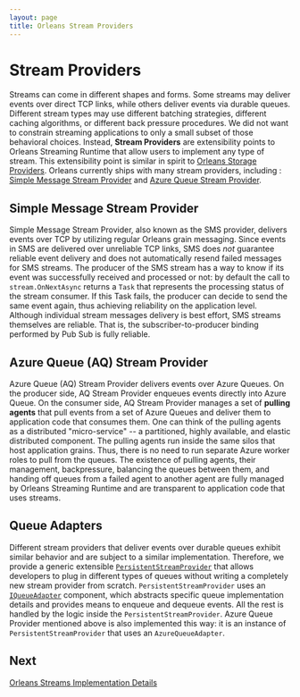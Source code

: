 ```yaml
---
layout: page
title: Orleans Stream Providers
---
```



# Stream Providers

Streams can come in different shapes and forms. Some streams may deliver events over direct TCP links, while others deliver events via durable queues. Different stream types may use different batching strategies, different caching algorithms, or different back pressure procedures. We did not want to constrain streaming applications to only a small subset of those behavioral choices. Instead, **Stream Providers** are extensibility points to Orleans Streaming Runtime that allow users to implement any type of stream. This extensibility point is similar in spirit to [Orleans Storage Providers](https://github.com/dotnet/orleans/wiki/Custom%20Storage%20Providers).  Orleans currently ships with many stream providers, including : [Simple Message Stream Provider](https://github.com/dotnet/orleans/blob/master/src/Orleans.Core/Streams/SimpleMessageStream/SimpleMessageStreamProvider.cs) and [Azure Queue Stream Provider](https://github.com/OrleansContrib/Orleans.Indexing/blob/master/src/OrleansAzureUtils/Providers/Streams/AzureQueue/AzureQueueStreamProvider.cs).

## Simple Message Stream Provider

Simple Message Stream Provider, also known as the SMS provider, delivers events over TCP by utilizing regular Orleans grain messaging. Since events in SMS are delivered over unreliable TCP links, SMS does _not_ guarantee reliable event delivery and does not automatically resend failed messages for SMS streams. The producer of the SMS stream has a way to know if its event was successfully received and processed or not: by default the call to `stream.OnNextAsync` returns a `Task` that represents the processing status of the stream consumer. If this Task fails, the producer can decide to send the same event again, thus achieving reliability on the application level. Although individual stream messages delivery is best effort, SMS streams themselves are reliable. That is, the subscriber-to-producer binding performed by Pub Sub is fully reliable.

## Azure Queue (AQ) Stream Provider

Azure Queue (AQ) Stream Provider delivers events over Azure Queues. On the producer side, AQ Stream Provider enqueues events directly into Azure Queue. On the consumer side, AQ Stream Provider manages a set of **pulling agents** that pull events from a set of Azure Queues and deliver them to application code that consumes them. One can think of the pulling agents as a distributed "micro-service" -- a partitioned, highly available, and elastic distributed component. The pulling agents run inside the same silos that host application grains. Thus, there is no need to run separate Azure worker roles to pull from the queues. The existence of pulling agents, their management, backpressure, balancing the queues between them, and handing off queues from a failed agent to another agent are fully managed by Orleans Streaming Runtime and are transparent to application code that uses streams.

## Queue Adapters

Different stream providers that deliver events over durable queues exhibit similar behavior and are subject to a similar implementation. Therefore, we provide a generic extensible [`PersistentStreamProvider`](https://github.com/dotnet/orleans/blob/master/src/Orleans.Core/Streams/PersistentStreams/PersistentStreamProvider.cs) that allows developers to plug in different types of queues without writing a completely new stream provider from scratch. `PersistentStreamProvider` uses an [`IQueueAdapter`](https://github.com/dotnet/orleans/blob/master/src/Orleans.Core/Streams/QueueAdapters/IQueueAdapter.cs) component, which abstracts specific queue implementation details and provides means to enqueue and dequeue events. All the rest is handled by the logic inside the `PersistentStreamProvider`. Azure Queue Provider mentioned above is also implemented this way: it is an instance of `PersistentStreamProvider` that uses an `AzureQueueAdapter`.

## Next

[Orleans Streams Implementation Details](streams_implementation.md)
